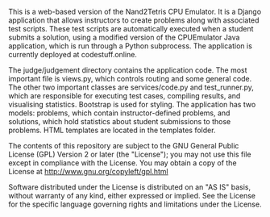 This is a web-based version of the Nand2Tetris CPU Emulator. It is a Django application that allows instructors to create problems along with associated test scripts. These test scripts are automatically executed when a student submits a solution, using a modified version of the CPUEmulator Java application, which is run through a Python subprocess. The application is currently deployed at codestuff.online.

The judge/judgement directory contains the application code. The most important file is views.py, which controls routing and some general code. The other two important classes are services/code.py and test_runner.py, which are responsible for executing test cases, compiling results, and visualising statistics. Bootstrap is used for styling. The application has two models: problems, which contain instructor-defined problems, and solutions, which hold statistics about student submissions to those problems. HTML templates are located in the templates folder.

The contents of this repository are subject to the GNU General Public License (GPL) Version 2 or later (the "License"); you may not use this file except
in compliance with the License. You may obtain a copy of the License at http://www.gnu.org/copyleft/gpl.html

Software distributed under the License is distributed on an "AS IS" basis, without warranty of any kind, either expressed or implied. See the License
for the specific language governing rights and limitations under the License.
